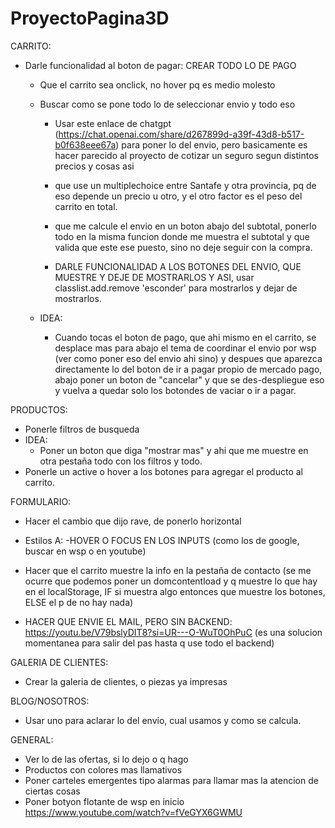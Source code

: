 # ProyectoPagina3D

CARRITO:
- Darle funcionalidad al boton de pagar: CREAR TODO LO DE PAGO

    + Que el carrito sea onclick, no hover pq es medio molesto


    + Buscar como se pone todo lo de seleccionar envio y todo eso
        - Usar este enlace de chatgpt (https://chat.openai.com/share/d267899d-a39f-43d8-b517-b0f638eee67a) para poner lo del envio, pero basicamente es hacer parecido al proyecto de cotizar un seguro segun distintos precios y cosas asi 
        - que use un multiplechoice entre Santafe y otra provincia, pq de eso depende un precio u otro, y el otro factor es el peso del carrito en total.

        - que me calcule el envio en un boton abajo del subtotal, ponerlo todo en la misma funcion donde me muestra el subtotal
        y que valida que este ese puesto, sino no deje seguir con la compra.

        - DARLE FUNCIONALIDAD A LOS BOTONES DEL ENVIO, QUE MUESTRE Y DEJE DE MOSTRARLOS Y ASI, usar classlist.add.remove 'esconder' para mostrarlos y dejar de mostrarlos.
        

    + IDEA:
        - Cuando tocas el boton de pago, que ahi mismo en el carrito, se  desplace mas para abajo el tema de coordinar el envio por wsp (ver como poner eso del envio ahi sino) y despues que aparezca directamente lo del boton de ir a pagar propio de mercado pago, abajo poner un boton de "cancelar" y que se des-despliegue eso y vuelva  a quedar solo los botondes de vaciar o ir a pagar.

    




PRODUCTOS:
- Ponerle filtros de busqueda
- IDEA:
    - Poner un boton que diga "mostrar mas" y ahi que me muestre en otra pestaña todo con los filtros y todo.
- Ponerle un active o hover a los botones para agregar el producto al carrito.



FORMULARIO:
+ Hacer el cambio que dijo rave, de ponerlo horizontal

+ Estilos A:
    -HOVER O FOCUS EN LOS INPUTS (como los de google, buscar en wsp o en youtube)   

+ Hacer que el carrito muestre la info en la pestaña de contacto 
     (se me ocurre que podemos poner un domcontentload y q muestre lo que hay en el localStorage, IF si muestra algo entonces que muestre los botones, ELSE el p de no hay nada)

+ HACER QUE ENVIE EL MAIL, PERO SIN BACKEND: https://youtu.be/V79bslyDIT8?si=UR---O-WuT0OhPuC
(es una solucion momentanea para salir del pas hasta q use todo el backend)


GALERIA DE CLIENTES:
- Crear la galeria de clientes, o piezas ya impresas


BLOG/NOSOTROS:
+ Usar uno para aclarar lo del envio, cual usamos y como se calcula.



GENERAL:
- Ver lo de las ofertas, si lo dejo o q hago 
- Productos con colores mas llamativos
- Poner carteles emergentes tipo alarmas para llamar mas la atencion de ciertas cosas
- Poner botyon flotante de wsp en inicio https://www.youtube.com/watch?v=fVeGYX6GWMU




